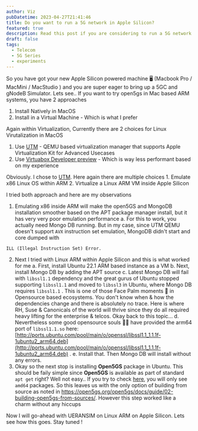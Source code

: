 ```yaml
---
author: Viz
pubDatetime: 2023-04-27T21:41:46
title: Do you want to run a 5G network in Apple Silicon?
featured: true
description: Read this post if you are considering to run a 5G network in your home lab powered by Apple Silicon
draft: false
tags:
  - Telecom
  - 5G Series
  - experiments
---
```


So you have got your new Apple Silicon powered machine 🖥️ (Macbook Pro / MacMini / MacStudio ) and you are super eager to bring up a 5GC and gNodeB Simulator. Lets see.. If you want to try open5gs in Mac based ARM systems, you have 2 approaches

1. Install Natively in MacOS
2. Install in a Virtual Machine - Which is what I prefer

Again within Virtualization, Currently there are 2 choices for Linux Virutalization in MacOS

1. Use [UTM](https://getutm.app/) - QEMU based virtualization manager that supports Apple Virtualization Kit for Advanced Usecases
2. Use [Virtuabox Developer preview](https://www.virtualbox.org/wiki/Downloads) - Which is way less performant based on my experience

Obviously. I chose to [UTM](https://getutm.app/). Here again there are multiple choices
	1. Emulate x86 Linux OS within ARM
	2. Virtualize a Linux ARM VM inside Apple Silicon

I tried both approach and here are my observations

1. Emulating x86 inside ARM will make the open5GS and MongoDB installation smoother based on the APT package manager install, but it has very very poor emulation performance
		a. For this to work, you actually need Mongo DB running. But in my case, since UTM QEMU doesn't support `AVX` instruction set emulation, MongoDB didn't start and core dumped with 

```python
ILL (Illegal Instruction Set) Error.
```

2. Next I tried with Linux ARM within Apple Silicon and this is what worked for me
		a. First, install Ubuntu 22.1 ARM based instance as a VM
		b. Next, install Mongo DB by adding the APT source
		c. Latest Mongo DB will fail with `libssl1.1` dependency and the great gurus of Ubuntu stopped supporting `libssl1.1` and moved to `libssl3` in Ubuntu, where Mongo DB requires `libssl1.1` . This is one of those Face Palm moments 🙈 in Opensource based ecosystems. You don't know when & how the dependencies change and there is absolutely no trace. Here is where RH, Suse & Canonicals of the world will thrive since they do all required heavy lifting for the enterprise & telcos. Okay back to this topic...
		d. Nevertheless some good opensource souls 👼🏻 have provided the arm64 port of `libssl1.1.so` here: [http://ports.ubuntu.com/pool/main/o/openssl/libssl1.1_1.1.1f-1ubuntu2_arm64.deb](http://ports.ubuntu.com/pool/main/o/openssl/libssl1.1_1.1.1f-1ubuntu2_arm64.deb) .
		e. Install that. Then Mongo DB will install without any errors.
3. Okay so the next stop is installing **Open5GS** package in Ubuntu. This should be faily simple since **Open5GS** is available as part of standard `apt get` right? Well not easy.. If you try to check [here](https://launchpad.net/~open5gs/+archive/ubuntu/latest/+packages), you will only see `amd64` packages. So this leaves us with the only option of building from source as noted in https://open5gs.org/open5gs/docs/guide/02-building-open5gs-from-sources/. However this step worked like a charm without any hiccups

Now I will go-ahead with UERANSIM on Linux ARM on Apple Silicon. Lets see how this goes. Stay tuned !